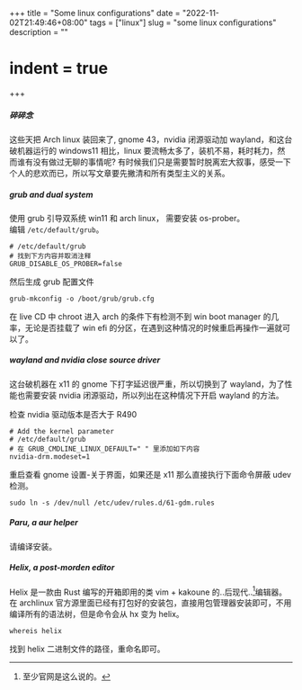 +++
 title = "Some linux configurations" 
 date = "2022-11-02T21:49:46+08:00" 
 tags = ["linux"] 
 slug = "some linux configurations"
 description = ""
 # indent = true
+++
##### 碎碎念

这些天把  Arch linux 装回来了, gnome 43，nvidia 闭源驱动加 wayland，和这台破机器运行的 windows11 相比，linux 要流畅太多了，装机不易，耗时耗力，然而谁有没有做过无聊的事情呢? 有时候我们只是需要暂时脱离宏大叙事，感受一下个人的悲欢而已，所以写文章要先撇清和所有类型主义的关系。


##### grub and dual system
使用 grub 引导双系统 win11 和 arch linux， 需要安装 os-prober。                
编辑  `/etc/default/grub`。
```
# /etc/default/grub
# 找到下方内容并取消注释
GRUB_DISABLE_OS_PROBER=false
```
然后生成 grub 配置文件
```
grub-mkconfig -o /boot/grub/grub.cfg
```
在 live CD 中 chroot 进入 arch 的条件下有检测不到 win boot manager 的几率，无论是否挂载了 win efi 的分区，在遇到这种情况的时候重启再操作一遍就可以了。

##### wayland and nvidia close source driver
这台破机器在 x11 的 gnome 下打字延迟很严重，所以切换到了 wayland，为了性能也需要安装 nvidia 闭源驱动，所以列出在这种情况下开启 wayland 的方法。

检查 nvidia 驱动版本是否大于 R490 

```
# Add the kernel parameter 
# /etc/default/grub
# 在 GRUB_CMDLINE_LINUX_DEFAULT=" " 里添加如下内容
nvidia-drm.modeset=1
```

重启查看 gnome 设置-关于界面，如果还是 x11 那么直接执行下面命令屏蔽 udev 检测。
```
sudo ln -s /dev/null /etc/udev/rules.d/61-gdm.rules
```


##### Paru, a aur helper
请编译安装。
##### Helix, a post-morden editor
Helix 是一款由 Rust 编写的开箱即用的类 vim + kakoune 的..后现代..[^1]编辑器。
在 archlinux 官方源里面已经有打包好的安装包，直接用包管理器安装即可，不用编译所有的语法树，但是命令会从 hx 变为 helix。

```
whereis helix
```          

找到 helix 二进制文件的路径，重命名即可。


[^1]: 至少官网是这么说的。
